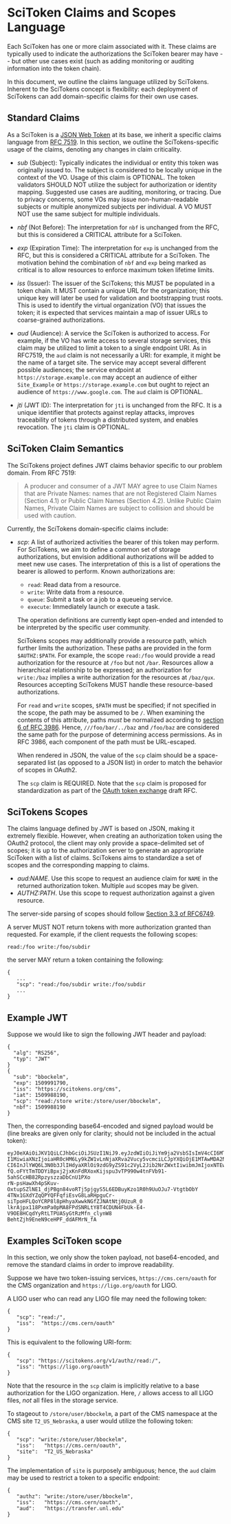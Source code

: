 
SciToken Claims and Scopes Language
====================================

Each SciToken has one or more claim associated with it.  These claims are typically used to indicate the authorizations the SciToken bearer may have -- but other use cases exist (such as adding monitoring or auditing information into the token chain).

In this document, we outline the claims language utilized by SciTokens.  Inherent to the SciTokens concept is flexibility: each deployment of SciTokens can add domain-specific claims for their own use cases.

Standard Claims
---------------

As a SciToken is a [JSON Web Token](https://jwt.io) at its base, we inherit a specific claims language from [RFC 7519](https://tools.ietf.org/html/rfc7519).  In this section, we outline the SciTokens-specific usage of the claims, denoting any changes in claim criticality.

* *sub* (Subject): Typically indicates the individual or entity this token was originally issued to.  The subject is considered to be locally unique in the context of the VO.  Usage of this claim is OPTIONAL.  The token validators SHOULD NOT utilize the subject for authorization or identity mapping.  Suggested use cases are auditing, monitoring, or tracing.  Due to privacy concerns, some VOs may issue non-human-readable subjects or multiple anonymized subjects per individual.  A VO MUST NOT use the same subject for multiple individuals.

* *nbf* (Not Before): The interpretation for `nbf` is unchanged from the RFC, but this is considered a CRITICAL attribute for a SciToken.

* *exp* (Expiration Time): The interpretation for `exp` is unchanged from the RFC, but this is considered a CRITICAL attribute for a SciToken.  The motivation behind the combination of `nbf` and `exp` being marked as critical is to allow resources to enforce maximum token lifetime limits.

* *iss* (Issuer): The issuer of the SciTokens; this MUST be populated in a token chain.  It MUST contain a unique URL for the organization; this unique key will later be used for validation and bootstrapping trust roots.  This is used to identify the virtual organization (VO) that issues the token; it is expected that services maintain a map of issuer URLs to coarse-grained authorizations.

* *aud* (Audience): A service the SciToken is authorized to access.  For example, if the VO has write access to several storage services, this claim may be utilized to limit a token to a single endpoint URI.  As in RFC7519, the `aud` claim is not necessarily a URI: for example, it might be the name of a target site.   The service may accept several different possible audiences; the service endpoint at `https://storage.example.com` may accept an audience of either `Site_Example` or `https://storage.example.com` but ought to reject an audience of `https://www.google.com`.  The `aud` claim is OPTIONAL.

* *jti* (JWT ID): The interpretation for `jti` is unchanged from the RFC. It is a unique identifier that protects against replay attacks, improves traceability of tokens through a distributed system, and enables revocation.  The `jti` claim is OPTIONAL.


SciToken Claim Semantics
------------------------

The SciTokens project defines JWT claims behavior specific to our problem domain.  From RFC 7519:

>   A producer and consumer of a JWT MAY agree to use Claim Names that
>   are Private Names: names that are not Registered Claim Names
>   (Section 4.1) or Public Claim Names (Section 4.2).  Unlike Public
>   Claim Names, Private Claim Names are subject to collision and should
>   be used with caution.

Currently, the SciTokens domain-specific claims include:

* *scp*: A list of authorized activities the bearer of this token may perform.  For SciTokens, we aim to define a common set of storage authorizations, but envision additional authorizations will be added to meet new use cases.  The interpretation of this is a list of operations the bearer is allowed to perform.  Known authorizations are:

   * `read`: Read data from a resource.
   * `write`: Write data from a resource.
   * `queue`: Submit a task or a job to a queueing service.
   * `execute`: Immediately launch or execute a task.

   The operation definitions are currently kept open-ended and intended to be interpreted by the specific user community.

   SciTokens scopes may additionally provide a resource path, which further limits the authorization.  These paths are provided in the form `$AUTHZ:$PATH`.  For example, the scope `read:/foo` would provide a read authorization for the resource at `/foo` but not `/bar`.  Resources allow a hierarchical relationship to be expressed; an authorization for `write:/baz` implies a write authorization for the resources at `/baz/qux`.  Resources accepting SciTokens MUST handle these resource-based authorizations.

   For `read` and `write` scopes, `$PATH` must be specified; if not specified in the scope, the path may be assumed to be `/`.  When examining the contents of this attribute, paths _must_ be normalized according to [section 6 of RFC 3986](https://tools.ietf.org/html/rfc3986#section-6).  Hence, `///foo/bar/../baz` and `/foo/baz` are considered the same path for the purpose of determining access permissions.  As in RFC 3986, each component of the path must be URL-escaped.

   When rendered in JSON, the value of the `scp` claim should be a space-separated list (as opposed to a JSON list) in order to match the behavior of scopes in OAuth2.

   The `scp` claim is REQUIRED.  Note that the `scp` claim is proposed for standardization as part of the [OAuth token exchange](https://datatracker.ietf.org/doc/draft-ietf-oauth-token-exchange/) draft RFC.

SciTokens Scopes
----------------

The claims language defined by JWT is based on JSON, making it extremely flexible.  However, when creating an authorization token using the OAuth2 protocol, the client may only provide a space-delimited set of scopes; it is up to the authorization server to generate an appropriate SciToken with a list of claims.  SciTokens aims to standardize a set of scopes and the corresponding mapping to claims.

* *aud:NAME*.  Use this scope to request an audience claim for `NAME` in the returned authorization token.  Multiple `aud` scopes may be given.
* *AUTHZ:PATH*.  Use this scope to request authorization against a given resource.

The server-side parsing of scopes should follow [Section 3.3 of RFC6749](https://tools.ietf.org/html/rfc6749#section-3.3).

A server MUST NOT return tokens with more authorization granted than requested.
For example, if the client requests the following scopes:

```
read:/foo write:/foo/subdir
```

the server MAY return a token containing the following:

```
{
   ...
   "scp": "read:/foo/subdir write:/foo/subdir
   ...
}
```


Example JWT
-----------

Suppose we would like to sign the following JWT header and payload:

```
{
  "alg": "RS256",
  "typ": "JWT"
}
{
  "sub": "bbockelm",
  "exp": 1509991790,
  "iss": "https://scitokens.org/cms",
  "iat": 1509988190,
  "scp": "read:/store write:/store/user/bbockelm",
  "nbf": 1509988190
}
```

Then, the corresponding base64-encoded and signed payload would be (line breaks are given only for clarity; should not be included in the actual token):

```
eyJ0eXAiOiJKV1QiLCJhbGciOiJSUzI1NiJ9.eyJzdWIiOiJiYm9ja2VsbSIsImV4cCI6MTUxMDAwMT
I1MiwiaXNzIjoiaHR0cHM6Ly9kZW1vLnNjaXRva2Vucy5vcmciLCJpYXQiOjE1MTAwMDA2NTIsInNjc
CI6InJlYWQ6L3N0b3JlIHdyaXRlOi9zdG9yZS91c2VyL2Jib2NrZWxtIiwibmJmIjoxNTEwMDAwNjUy
fQ.oFYtTmTDDYiBpxj2jxKnFdRXoxKijspu3vTP990w4tnFVb91-5ahSCcHB82RpzyszzaDbCnU1PXo
rN-psHawXh4pSKuv-OxtupSZlNE1_djPBgn84voRTj5pjgyS5L6EDBuyKzo1R0h9UuOJu7-VtgtbObY
4TNx1GXdYZqQPYQFFqfiEsvG8LaRHpguCr-siTpoHFLQoYCRP8l8pHhyaXwwkNGfZJNAtNtj0UzuR_0
lkrAjpx118PxmPa0pMA8FPdSNRLtY8T4CDUN4FbUk-E4-V9OE8HCqdYyRtLTPUASyGtRzMfn_clynW8
BehtZjh9EneN9ceHPF_ddAFMrN_fA
```

Examples SciToken scope
--------

In this section, we only show the token payload, not base64-encoded, and remove the standard claims in order to improve readability.

Suppose we have two token-issuing services, `https://cms.cern/oauth` for the CMS organization and `https://ligo.org/oauth` for LIGO.

A LIGO user who can read any LIGO file may need the following token:

```
{
   "scp": "read:/",
   "iss":  "https://cms.cern/oauth"
}
```

This is equivalent to the following URI-form:

```
{
   "scp": "https://scitokens.org/v1/authz/read:/",
   "iss": "https://ligo.org/oauth"
}
```

Note that the resource in the `scp` claim is implicitly relative to a base authorization for the LIGO organization.  Here, `/` allows access to all LIGO files, _not_ all files in the storage service.

To stageout to `/store/user/bbockelm`, a part of the CMS namespace at the CMS site `T2_US_Nebraska`, a user would utilize the following token:

```
{
   "scp": "write:/store/user/bbockelm",
   "iss":   "https://cms.cern/oauth",
   "site":  "T2_US_Nebraska"
}
```

The implementation of `site` is purposely ambiguous; hence, the `aud` claim may be used to restrict a token to a specific endpoint:

```
{
   "authz": "write:/store/user/bbockelm",
   "iss":   "https://cms.cern/oauth",
   "aud":   "https://transfer.unl.edu"
}
```
